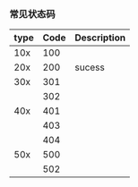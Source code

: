 ### 常见状态码
| type | Code | Description |
| --- | --- | --- |
| 10x | 100 |  |
| 20x | 200 | sucess |
| 30x | 301 |  |
|  | 302 |  |
| 40x | 401 |  |
|  | 403 |  |
|  | 404 |  |
| 50x | 500 |  |
|  | 502 |  |




